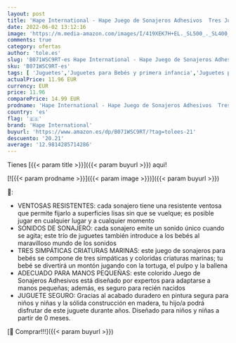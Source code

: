 ```yaml
---
layout: post
title: 'Hape International - Hape Juego de Sonajeros Adhesivos  Tres Juguetes Sonajeros Adhesivos de Animales Marinos  Juego de Juguetes Educativos para Bebés'
date: 2022-06-02 13:12:16
image: 'https://m.media-amazon.com/images/I/419XEK7H+EL._SL500_._SL400_.jpg'
comments: true
category: ofertas
author: 'tole.es'
slug: 'B071WSC9RT-es Hape International - Hape Juego de Sonajeros Adhesivos...'
sku: 'B071WSC9RT-es'
tags: [ 'Juguetes','Juguetes para Bebés y primera infancia','Juguetes para bebés','Juguetes y juegos','Sonajeros y aros de peluche','bebés','hape international','🇪🇸', ]
actualPrice: 11.96 EUR
currency: EUR
price: 11.96
comparePrice: 14.99 EUR
prodname: 'Hape International - Hape Juego de Sonajeros Adhesivos  Tres Juguetes Sonajeros Adhesivos de Animales Marinos  Juego de Juguetes Educativos para Bebés'
country: 'es'
flag: '🇪🇸'
brand: 'Hape International'
buyurl: 'https://www.amazon.es/dp/B071WSC9RT/?tag=tolees-21'
descuento: '20.21'
average: '12.9814285714286'
---
```


Tienes [{{< param title >}}]({{< param buyurl >}}) aqui!

[![{{< param prodname >}}]({{< param image >}})]({{< param buyurl >}})

🔎:

- VENTOSAS RESISTENTES: cada sonajero tiene una resistente ventosa que permite fijarlo a superficies lisas sin que se vuelque; es posible jugar en cualquier lugar y a cualquier momento
- SONIDOS DE SONAJERO: cada sonajero emite un sonido único cuando se agita; este trío de juguetes también introduce a los bebés al maravilloso mundo de los sonidos
- TRES SIMPÁTICAS CRIATURAS MARINAS: este juego de sonajeros para bebés se compone de tres simpáticas y coloridas criaturas marinas; tu bebé se divertirá un montón jugando con la tortuga, el pulpo y la ballena
- ADECUADO PARA MANOS PEQUEÑAS: este colorido Juego de Sonajeros Adhesivos está diseñado por expertos para adaptarse a manos pequeñas; además, es seguro para recién nacidos
- JUGUETE SEGURO: Gracias al acabado duradero en pintura segura para niños y niñas y la sólida construcción en madera, tu hijo/a podrá disfrutar de este juguete durante años. Diseñado para niños y niñas a partir de 0 meses.

[🛒 Comprar!!!]({{< param buyurl >}})
